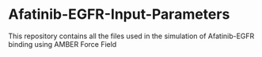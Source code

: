 # Afatinib-EGFR-Input-Parameters
This repository contains all the files used in the simulation of Afatinib-EGFR binding using AMBER Force Field 

